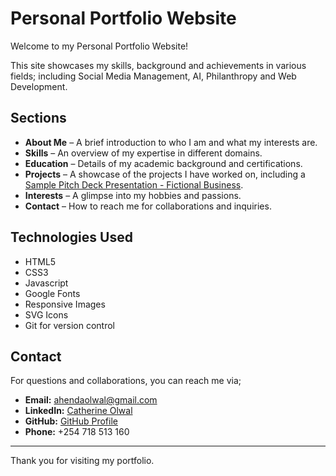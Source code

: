 # Personal Portfolio Website

Welcome to my Personal Portfolio Website! 

This site showcases my skills, background and achievements in various fields; including Social Media Management, AI, Philanthropy and Web Development.

## Sections
- **About Me** – A brief introduction to who I am and what my interests are.
- **Skills** – An overview of my expertise in different domains.
- **Education** – Details of my academic background and certifications.
- **Projects** – A showcase of the projects I have worked on, including a [Sample Pitch Deck Presentation - Fictional Business](https://aboutahenda.my.canva.site/catherine-olwal-pitch-deck-presentation).
- **Interests** – A glimpse into my hobbies and passions.
- **Contact** – How to reach me for collaborations and inquiries.

## Technologies Used
- HTML5
- CSS3
- Javascript
- Google Fonts
- Responsive Images
- SVG Icons
- Git for version control

## Contact
For questions and collaborations, you can reach me via;
- **Email:** [ahendaolwal@gmail.com](mailto:ahendaolwal@gmail.com)
- **LinkedIn:** [Catherine Olwal](https://www.linkedin.com/in/catherine-olwal-3a621458)
- **GitHub:** [GitHub Profile](https://github.com/yourusername)
- **Phone:** +254 718 513 160

---
Thank you for visiting my portfolio.

